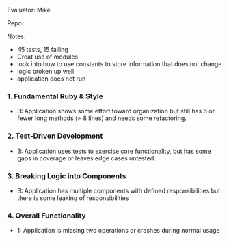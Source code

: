 Evaluator: Mike

Repo:

Notes:
* 45 tests, 15 failing
* Great use of modules
* look into how to use constants to store information that does not change
* logic broken up well
* application does not run



### 1. Fundamental Ruby & Style

* 3:  Application shows some effort toward organization but still has 6 or fewer long methods (> 8 lines) and needs some refactoring.

### 2. Test-Driven Development

* 3: Application uses tests to exercise core functionality, but has some gaps in coverage or leaves edge cases untested.

### 3. Breaking Logic into Components

* 3: Application has multiple components with defined responsibilities but there is some leaking of responsibilities

### 4. Overall Functionality

* 1: Application is missing two operations or crashes during normal usage

